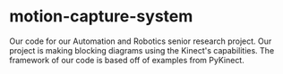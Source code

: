 # motion-capture-system
Our code for our Automation and Robotics senior research project.  Our project is making blocking diagrams using the Kinect's capabilities.  The framework of our code is based off of examples from PyKinect.  
